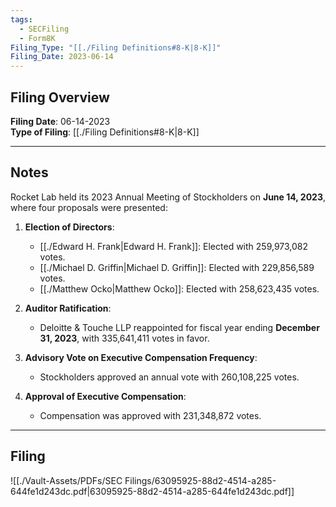 ```yaml
---
tags:
  - SECFiling
  - Form8K
Filing_Type: "[[./Filing Definitions#8-K|8-K]]"
Filing_Date: 2023-06-14
---
```

## Filing Overview

**Filing Date**: 06-14-2023  
**Type of Filing**: [[./Filing Definitions#8-K|8-K]]  

---
## Notes

Rocket Lab held its 2023 Annual Meeting of Stockholders on **June 14, 2023**, where four proposals were presented:

1. **Election of Directors**:
   - [[./Edward H. Frank|Edward H. Frank]]: Elected with 259,973,082 votes.
   - [[./Michael D. Griffin|Michael D. Griffin]]: Elected with 229,856,589 votes.
   - [[./Matthew Ocko|Matthew Ocko]]: Elected with 258,623,435 votes.

2. **Auditor Ratification**:  
   - Deloitte & Touche LLP reappointed for fiscal year ending **December 31, 2023**, with 335,641,411 votes in favor.

3. **Advisory Vote on Executive Compensation Frequency**:  
   - Stockholders approved an annual vote with 260,108,225 votes.

4. **Approval of Executive Compensation**:  
   - Compensation was approved with 231,348,872 votes.

---
## Filing

![[./Vault-Assets/PDFs/SEC Filings/63095925-88d2-4514-a285-644fe1d243dc.pdf|63095925-88d2-4514-a285-644fe1d243dc.pdf]]
